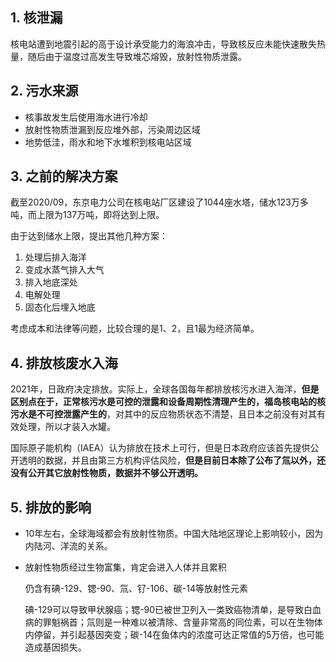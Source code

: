 ## 1. 核泄漏

核电站遭到地震引起的高于设计承受能力的海浪冲击，导致核反应未能快速散失热量，随后由于温度过高发生导致堆芯熔毁，放射性物质泄露。

## 2. 污水来源

- 核事故发生后使用海水进行冷却
- 放射性物质泄漏到反应堆外部，污染周边区域
- 地势低洼，雨水和地下水堆积到核电站区域

## 3. 之前的解决方案

截至2020/09，东京电力公司在核电站厂区建设了1044座水塔，储水123万多吨，而上限为137万吨，即将达到上限。

由于达到储水上限，提出其他几种方案：
1. 处理后排入海洋
2. 变成水蒸气排入大气
3. 排入地底深处
4. 电解处理
5. 固态化后埋入地底

考虑成本和法律等问题，比较合理的是1、2，且1最为经济简单。

## 4. 排放核废水入海

2021年，日政府决定排放。实际上，全球各国每年都排放核污水进入海洋，**但是区别点在于，正常核污水是可控的泄露和设备周期性清理产生的，福岛核电站的核污水是不可控泄露产生的**，对其中的反应物质状态不清楚，且日本之前没有对其有效处理，所以才装入水罐。

国际原子能机构（IAEA）认为排放在技术上可行，但是日本政府应该首先提供公开透明的数据，并且由第三方机构评估风险，**但是目前日本除了公布了氚以外，还没有公开其它放射性物质，数据并不够公开透明。**

## 5. 排放的影响

- 10年左右，全球海域都会有放射性物质。中国大陆地区理论上影响较小，因为内陆河、洋流的关系。
- 放射性物质经过生物富集，肯定会进入人体并且累积

	仍含有碘-129、锶-90、氚、钌-106、碳-14等放射性元素

	碘-129可以导致甲状腺癌；锶-90已被世卫列入一类致癌物清单，是导致白血病的罪魁祸首；氚则是一种难以被清除、含量非常高的同位素，可以在生物体内停留，并引起基因突变；碳-14在鱼体内的浓度可达正常值的5万倍，也可能造成基因损失。

